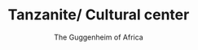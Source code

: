 ---
layout: destination
category: daytrip
permalink: /:categories/:title/
title: Tanzanite/ Cultural center
subtitle: "The Guggenheim of Africa"

sys:
  icon: 🏺🧿 
  circuit: Arusha
  review: "For a wide selection of African art 🏺, sculptures and 🖼️ artifacts 📿, head to The Cultural Heritage craft mall"
  price: 25
  best_time: 🌞 all year round
  accommodation:
    five_star: "N/A"
    mid_star: "N/A" 
    camp: "N/A"
  image:
    alt: Cultural Heritage 🏺.
    url: "./img/uploads/cultural-heritage-bango-kibokoland-adventures.jpg"

image_corousel:
  - image: "./img/uploads/cultural-heritage-culture-inside-chamber-kibokoland-adventures.jpg"
  - image: "./img/uploads/cultural-heritage-culture-building-kibokoland-adventures.jpg"
  - image: "./img/uploads/cultural-heritage-culture-building-kibokoland-adventures.jpg"
  - image: "./img/uploads/cultural-heritage-bango-kibokoland-adventures.jpg"

overview:


  intro:
    - paragraph: "Cultural heritage is a unique cultural center in the western edges of Arusha. It contains items like carvings, ornaments, a jeweler’s boutique, tanzanite and precious stone counter, restaurants, bargain center and outstanding commercial art gallery."

    - paragraph: "Also there are some of precious and semi-precious stones including rubies, emeralds, savories, diamonds, sapphires and opals. It is a place where the past and present of the Tanzania's 120-plus tribes can be viewed in a single compound. The center boasts of various carvings, gemstones, artifacts, clothing and books." 
  
  tour_details:
    when: "open for tours and activities 9am - 4.30pm every day of the year"
    duration: "4 Hours"
    language: "English"
    price_includes: "includes visit guided and transport."
    transport: "Toyota Landcruiser."
    itinerary: "Clock-tower > sokoine road> walk to cultural heritage"

  setting:
    activities:  🚶🏽‍♂️walking around with your docent,  🛒shopping,  know the gallery history on most 🖼️ paintings and carvings... and take lots of selfies 🤳 

    hashtags: >
      curio shops #️⃣  Tanzanite and precious stone counter #️⃣   bargain centre #️⃣  outstanding commercial art gallery
      
  included:
    - item: Bottled water
    - item: Lunch
    - item: All fees and taxes
    - item: Private transport




  excluded:
    - item: Alcoholic beverages
    - item: Personal items
    - item: Accommodation


  remarks:
    - note: This tour involves some walking so wear comfortable shoes.
    - note: This is not a wheelchair accessible tour.


experience:
  what_to_see:
    - paragraph: "Gallery of sculptures"

    - paragraph: "<b>Traditional handicrafts</b> Traditional handicrafts are necklaces, bracelets, cultural clothes that are expensive."


    - paragraph: "Photographs"


    - paragraph: "Carvings"

    - paragraph: "Drawings"


    - paragraph: "Miscellaneous"
    - paragraph: "Antique"
    - paragraph: "Jewelry"

  
expect:
  video: 
    url: <iframe width="560" height="315" src="https://www.youtube.com/embed/MZwAfsO21-c" frameborder="0" allow="accelerometer; autoplay; encrypted-media; gyroscope; picture-in-picture" allowfullscreen></iframe>

itinerary:
  - paragraph: " Starting point Clock tower, private transport will pick you up passing the Sokoine road it’s a distance of 5.3km in 15 minutes"
  - paragraph: "A tour approximately can use 30 minutes to 45 minutes in the heritage."
  - paragraph: "After a visit get lunch and be back to hotel or next destination."
 
remarks:
  - paragraph: Book in advance, since this is one of our most popular day tours. The tour runs six days a week, so you can easily fit it intro your Town Tour itinerary .

  - paragraph: This tour can be encouporated in other packeges too, please create your bucket list and send it to us to we can create you a quote!



---